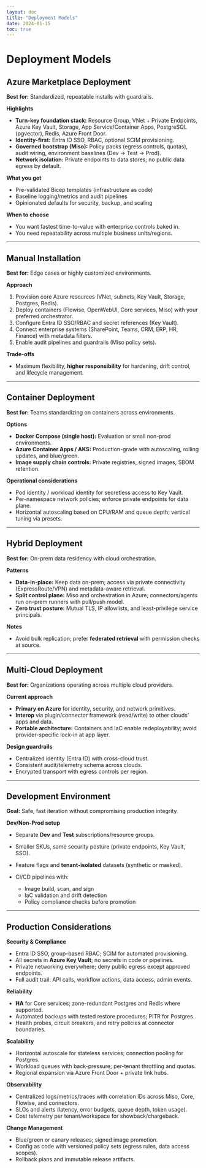 ```yaml
---
layout: doc
title: "Deployment Models"
date: 2024-01-15
toc: true
---
```


# Deployment Models

## Azure Marketplace Deployment

**Best for:** Standardized, repeatable installs with guardrails.

**Highlights**

* **Turn-key foundation stack:** Resource Group, VNet + Private Endpoints, Azure Key Vault, Storage, App Service/Container Apps, PostgreSQL (pgvector), Redis, Azure Front Door.
* **Identity-first:** Entra ID SSO, RBAC, optional SCIM provisioning.
* **Governed bootstrap (Miso):** Policy packs (egress controls, quotas), audit wiring, environment baselines (Dev → Test → Prod).
* **Network isolation:** Private endpoints to data stores; no public data egress by default.

**What you get**

* Pre-validated Bicep templates (infrastructure as code)
* Baseline logging/metrics and audit pipelines
* Opinionated defaults for security, backup, and scaling

**When to choose**

* You want fastest time-to-value with enterprise controls baked in.
* You need repeatability across multiple business units/regions.

---

## Manual Installation

**Best for:** Edge cases or highly customized environments.

**Approach**

1. Provision core Azure resources (VNet, subnets, Key Vault, Storage, Postgres, Redis).
2. Deploy containers (Flowise, OpenWebUI, Core services, Miso) with your preferred orchestrator.
3. Configure Entra ID SSO/RBAC and secret references (Key Vault).
4. Connect enterprise systems (SharePoint, Teams, CRM, ERP, HR, Finance) with metadata filters.
5. Enable audit pipelines and guardrails (Miso policy sets).

**Trade-offs**

* Maximum flexibility, **higher responsibility** for hardening, drift control, and lifecycle management.

---

## Container Deployment

**Best for:** Teams standardizing on containers across environments.

**Options**

* **Docker Compose (single host):** Evaluation or small non-prod environments.
* **Azure Container Apps / AKS:** Production-grade with autoscaling, rolling updates, and blue/green.
* **Image supply chain controls:** Private registries, signed images, SBOM retention.

**Operational considerations**

* Pod identity / workload identity for secretless access to Key Vault.
* Per-namespace network policies; enforce private endpoints for data plane.
* Horizontal autoscaling based on CPU/RAM and queue depth; vertical tuning via presets.

---

## Hybrid Deployment

**Best for:** On-prem data residency with cloud orchestration.

**Patterns**

* **Data-in-place:** Keep data on-prem; access via private connectivity (ExpressRoute/VPN) and metadata-aware retrieval.
* **Split control plane:** Miso and orchestration in Azure; connectors/agents run on-prem runners with pull/push model.
* **Zero trust posture:** Mutual TLS, IP allowlists, and least-privilege service principals.

**Notes**

* Avoid bulk replication; prefer **federated retrieval** with permission checks at source.

---

## Multi-Cloud Deployment

**Best for:** Organizations operating across multiple cloud providers.

**Current approach**

* **Primary on Azure** for identity, security, and network primitives.
* **Interop** via plugin/connector framework (read/write) to other clouds’ apps and data.
* **Portable architecture:** Containers and IaC enable redeployability; avoid provider-specific lock-in at app layer.

**Design guardrails**

* Centralized identity (Entra ID) with cross-cloud trust.
* Consistent audit/telemetry schema across clouds.
* Encrypted transport with egress controls per region.

---

## Development Environment

**Goal:** Safe, fast iteration without compromising production integrity.

**Dev/Non-Prod setup**

* Separate **Dev** and **Test** subscriptions/resource groups.
* Smaller SKUs, same security posture (private endpoints, Key Vault, SSO).
* Feature flags and **tenant-isolated** datasets (synthetic or masked).
* CI/CD pipelines with:

  * Image build, scan, and sign
  * IaC validation and drift detection
  * Policy compliance checks before promotion

---

## Production Considerations

**Security & Compliance**

* Entra ID SSO, group-based RBAC; SCIM for automated provisioning.
* All secrets in **Azure Key Vault**; no secrets in code or pipelines.
* Private networking everywhere; deny public egress except approved endpoints.
* Full audit trail: API calls, workflow actions, data access, admin events.

**Reliability**

* **HA** for Core services; zone-redundant Postgres and Redis where supported.
* Automated backups with tested restore procedures; PITR for Postgres.
* Health probes, circuit breakers, and retry policies at connector boundaries.

**Scalability**

* Horizontal autoscale for stateless services; connection pooling for Postgres.
* Workload queues with back-pressure; per-tenant throttling and quotas.
* Regional expansion via Azure Front Door + private link hubs.

**Observability**

* Centralized logs/metrics/traces with correlation IDs across Miso, Core, Flowise, and connectors.
* SLOs and alerts (latency, error budgets, queue depth, token usage).
* Cost telemetry per tenant/workspace for showback/chargeback.

**Change Management**

* Blue/green or canary releases; signed image promotion.
* Config as code with versioned policy sets (egress rules, data access scopes).
* Rollback plans and immutable release artifacts.
